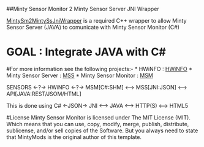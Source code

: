 ##Minty Sensor Monitor 2 Minty Sensor Server JNI Wrapper

[MintySm2MintySsJniWrapper](https://github.com/MintyMods/MintySm2MintySsJniWrapper) is a required C++ wrapper to allow Minty Sensor Server (JAVA) to comunicate with Minty Sensor Monitor (C#) 

# GOAL : Integrate JAVA with C# 

#For more information see the following projects:-
	* HWiNFO : [HWiNFO](https://www.hwinfo.com) 
	* Minty Sensor Server : [MSS](https://github.com/MintyMods/MintySS)
	* Minty Sensor Monitor : [MSM](https://github.com/MintyMods/MintySM)

SENSORS <-?-> HWiNFO <-?-> MSM[C#:SHM] <--> MSS[JNI:JSON] <--> API[JAVA:REST/JSOM/HTML]

This is done using C# <-JSON-> JNI <--> JAVA <--> HTTP(S) <--> HTML5

	
#License
Minty Sensor Monitor is licensed under The MIT License (MIT). Which means that you can use, copy, modify, merge, publish, distribute, sublicense, and/or sell copies of the Software. But you always need to state that MintyMods is the original author of this template.
